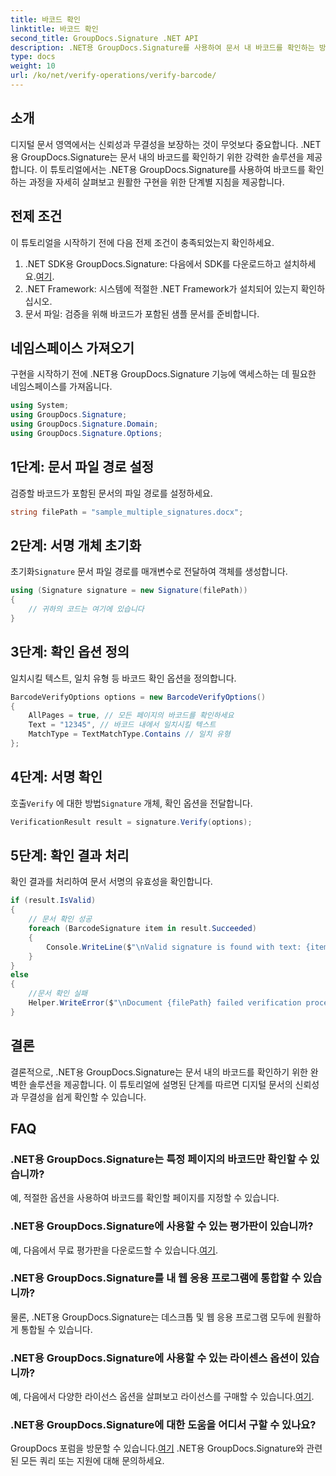 ```yaml
---
title: 바코드 확인
linktitle: 바코드 확인
second_title: GroupDocs.Signature .NET API
description: .NET용 GroupDocs.Signature를 사용하여 문서 내 바코드를 확인하는 방법을 알아보세요. 원활한 구현을 위해 단계별 튜토리얼을 따르십시오.
type: docs
weight: 10
url: /ko/net/verify-operations/verify-barcode/
---
```

## 소개
디지털 문서 영역에서는 신뢰성과 무결성을 보장하는 것이 무엇보다 중요합니다. .NET용 GroupDocs.Signature는 문서 내의 바코드를 확인하기 위한 강력한 솔루션을 제공합니다. 이 튜토리얼에서는 .NET용 GroupDocs.Signature를 사용하여 바코드를 확인하는 과정을 자세히 살펴보고 원활한 구현을 위한 단계별 지침을 제공합니다.
## 전제 조건
이 튜토리얼을 시작하기 전에 다음 전제 조건이 충족되었는지 확인하세요.
1.  .NET SDK용 GroupDocs.Signature: 다음에서 SDK를 다운로드하고 설치하세요.[여기](https://releases.groupdocs.com/signature/net/).
2. .NET Framework: 시스템에 적절한 .NET Framework가 설치되어 있는지 확인하십시오.
3. 문서 파일: 검증을 위해 바코드가 포함된 샘플 문서를 준비합니다.

## 네임스페이스 가져오기
구현을 시작하기 전에 .NET용 GroupDocs.Signature 기능에 액세스하는 데 필요한 네임스페이스를 가져옵니다.
```csharp
using System;
using GroupDocs.Signature;
using GroupDocs.Signature.Domain;
using GroupDocs.Signature.Options;
```
## 1단계: 문서 파일 경로 설정
검증할 바코드가 포함된 문서의 파일 경로를 설정하세요.
```csharp
string filePath = "sample_multiple_signatures.docx";
```
## 2단계: 서명 개체 초기화
 초기화`Signature` 문서 파일 경로를 매개변수로 전달하여 객체를 생성합니다.
```csharp
using (Signature signature = new Signature(filePath))
{
    // 귀하의 코드는 여기에 있습니다
}
```
## 3단계: 확인 옵션 정의
일치시킬 텍스트, 일치 유형 등 바코드 확인 옵션을 정의합니다.
```csharp
BarcodeVerifyOptions options = new BarcodeVerifyOptions()
{
    AllPages = true, // 모든 페이지의 바코드를 확인하세요
    Text = "12345", // 바코드 내에서 일치시킬 텍스트
    MatchType = TextMatchType.Contains // 일치 유형
};
```
## 4단계: 서명 확인
 호출`Verify` 에 대한 방법`Signature` 개체, 확인 옵션을 전달합니다.
```csharp
VerificationResult result = signature.Verify(options);
```
## 5단계: 확인 결과 처리
확인 결과를 처리하여 문서 서명의 유효성을 확인합니다.
```csharp
if (result.IsValid)
{
    // 문서 확인 성공
    foreach (BarcodeSignature item in result.Succeeded)
    {
        Console.WriteLine($"\nValid signature is found with text: {item.Text} and type: {item.EncodeType.TypeName}.");
    }
}
else
{
    //문서 확인 실패
    Helper.WriteError($"\nDocument {filePath} failed verification process.");
}
```

## 결론
결론적으로, .NET용 GroupDocs.Signature는 문서 내의 바코드를 확인하기 위한 완벽한 솔루션을 제공합니다. 이 튜토리얼에 설명된 단계를 따르면 디지털 문서의 신뢰성과 무결성을 쉽게 확인할 수 있습니다.
## FAQ
### .NET용 GroupDocs.Signature는 특정 페이지의 바코드만 확인할 수 있습니까?
예, 적절한 옵션을 사용하여 바코드를 확인할 페이지를 지정할 수 있습니다.
### .NET용 GroupDocs.Signature에 사용할 수 있는 평가판이 있습니까?
 예, 다음에서 무료 평가판을 다운로드할 수 있습니다.[여기](https://releases.groupdocs.com/).
### .NET용 GroupDocs.Signature를 내 웹 응용 프로그램에 통합할 수 있습니까?
물론, .NET용 GroupDocs.Signature는 데스크톱 및 웹 응용 프로그램 모두에 원활하게 통합될 수 있습니다.
### .NET용 GroupDocs.Signature에 사용할 수 있는 라이센스 옵션이 있습니까?
 예, 다음에서 다양한 라이선스 옵션을 살펴보고 라이선스를 구매할 수 있습니다.[여기](https://purchase.groupdocs.com/buy).
### .NET용 GroupDocs.Signature에 대한 도움을 어디서 구할 수 있나요?
 GroupDocs 포럼을 방문할 수 있습니다.[여기](https://forum.groupdocs.com/c/signature/13) .NET용 GroupDocs.Signature와 관련된 모든 쿼리 또는 지원에 대해 문의하세요.